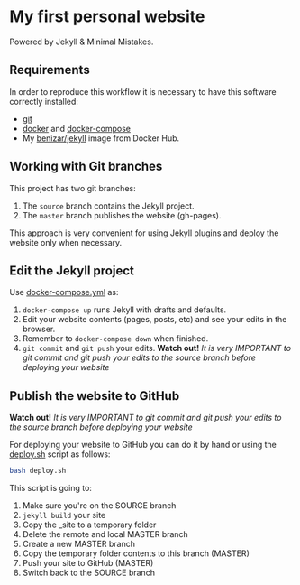 # My first personal website

Powered by Jekyll & Minimal Mistakes.

## Requirements

In order to reproduce this workflow it is necessary to have this software correctly installed:

- [git](https://git-scm.com/)
- [docker](https://www.docker.com/) and [docker-compose](https://docs.docker.com/compose/)
- My [benizar/jekyll](https://hub.docker.com/r/benizar/jekyll/) image from Docker Hub.

## Working with Git branches

This project has two git branches:

1. The `source` branch contains the Jekyll project.
2. The `master` branch publishes the website (gh-pages).

This approach is very convenient for using Jekyll plugins and deploy the website only when necessary.

## Edit the Jekyll project

Use [docker-compose.yml](docker-compose.yml) as:

1. `docker-compose up` runs Jekyll with drafts and defaults.
2. Edit your website contents (pages, posts, etc) and see your edits in the browser.
3. Remember to `docker-compose down` when finished.
4. `git commit` and `git push` your edits. **Watch out!** *It is very IMPORTANT to git commit and git push your edits to the source branch before deploying your website*

## Publish the website to GitHub

**Watch out!** *It is very IMPORTANT to git commit and git push your edits to the source branch before deploying your website*

For deploying your website to GitHub you can do it by hand or using the [deploy.sh](deploy.sh) script as follows:

```bash
bash deploy.sh
```

This script is going to:
1. Make sure you're on the SOURCE branch
2. `jekyll build` your site
3. Copy the _site to a temporary folder
4. Delete the remote and local MASTER branch
5. Create a new MASTER branch
6. Copy the temporary folder contents to this branch (MASTER)
7. Push your site to GitHub (MASTER)
8. Switch back to the SOURCE branch



